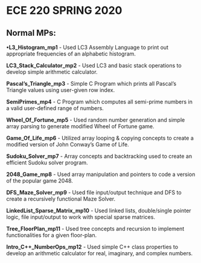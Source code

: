 # ECE 220 SPRING 2020
Normal MPs:
-------------
**•L3_Histogram_mp1** - Used LC3 Assembly Language to print out appropriate frequencies of an alphabetic histogram.

**LC3_Stack_Calculator_mp2** - Used LC3 and basic stack operations to develop simple arithmetic calculator.

**Pascal’s_Triangle_mp3** - Simple C Program which prints all Pascal’s Triangle values using user-given row index.

**SemiPrimes_mp4** - C Program which computes all semi-prime numbers in a valid user-defined range of numbers.

**Wheel_Of_Fortune_mp5** - Used random number generation and simple array parsing to generate modified Wheel of Fortune game.

**Game_Of_Life_mp6** - Utilized array looping & copying concepts to create a modified version of John Conway’s Game of Life.

**Sudoku_Solver_mp7** - Array concepts and backtracking used to create an efficient Sudoku solver program.

**2048_Game_mp8** - Used array manipulation and pointers to code a version of the popular game 2048.

**DFS_Maze_Solver_mp9** - Used file input/output technique and DFS to create a recursively functional Maze Solver.

**LinkedList_Sparse_Matrix_mp10** - Used linked lists, double/single pointer logic, file input/output to work with special sparse matrices.

**Tree_FloorPlan_mp11** - Used tree concepts and recursion to implement functionalities for a given floor-plan. 

**Intro_C++_NumberOps_mp12** - Used simple C++ class properties to develop an arithmetic calculator for real, imaginary, and complex numbers.
